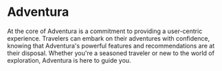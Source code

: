 # Adventura
At the core of Adventura is a commitment to providing a user-centric experience. Travelers 
can embark on their adventures with confidence, knowing that Adventura's powerful features 
and recommendations are at their disposal. Whether you're a seasoned traveler or new to the 
world of exploration, Adventura is here to guide you.
